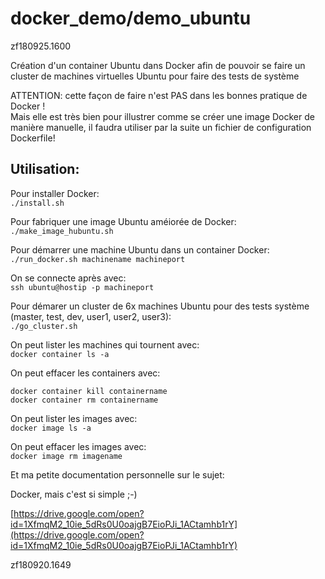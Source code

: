 # docker_demo/demo_ubuntu
zf180925.1600

Création d'un container Ubuntu dans Docker afin de pouvoir se faire un cluster de machines virtuelles Ubuntu pour faire des tests de système

ATTENTION: cette façon de faire n'est PAS dans les bonnes pratique de Docker !<br>
Mais elle est très bien pour illustrer comme se créer une image Docker de manière manuelle, il faudra utiliser par la suite un fichier de configuration Dockerfile!

## Utilisation:

Pour installer Docker:<br>
`./install.sh`

Pour fabriquer une image Ubuntu améiorée de Docker:<br>
`./make_image_hubuntu.sh`

Pour démarrer une machine Ubuntu dans un container Docker:<br>
`./run_docker.sh machinename machineport`

On se connecte après avec:<br>
`ssh ubuntu@hostip -p machineport`

Pour démarer un cluster de 6x machines Ubuntu pour des tests système (master, test, dev, user1, user2, user3):<br>
`./go_cluster.sh`

On peut lister les machines qui tournent avec:<br>
`docker container ls -a`

On peut effacer les containers avec:<br>

`docker container kill containername`<br>
`docker container rm containername`<br>


On peut lister les images avec:<br>
`docker image ls -a`

On peut effacer les images avec:<br>
`docker image rm imagename`



Et ma petite documentation personnelle sur le sujet:

Docker, mais c'est si simple ;-)

[https://drive.google.com/open?id=1XfmqM2_10ie_5dRs0U0oajgB7EioPJi_1ACtamhb1rY](https://drive.google.com/open?id=1XfmqM2_10ie_5dRs0U0oajgB7EioPJi_1ACtamhb1rY)



zf180920.1649





